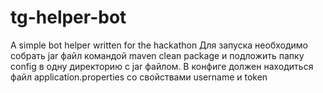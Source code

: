 # tg-helper-bot
A simple bot helper written for the hackathon
Для запуска необходимо собрать jar файл командой maven clean package и подложить папку config в одну директорию с jar файлом.
В конфиге должен находиться файл application.properties со свойствами username и token
